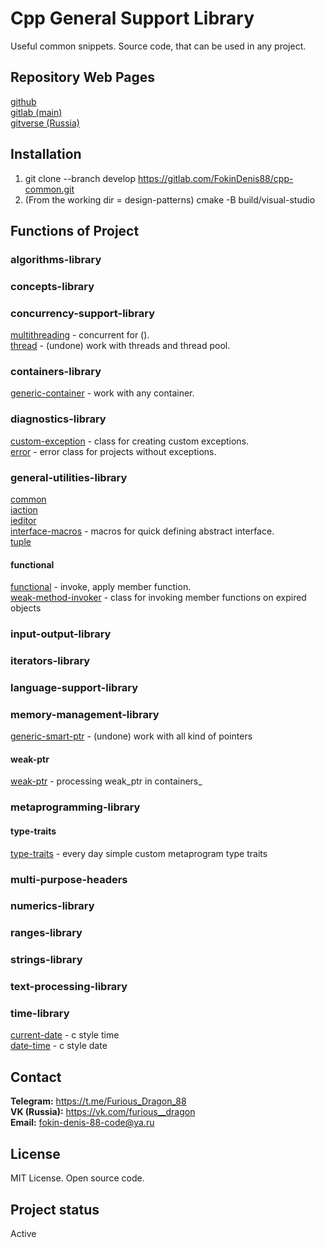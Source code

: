 ﻿# Cpp General Support Library
Useful common snippets. Source code, that can be used in any project.

## Repository Web Pages
[github](https://github.com/FokinDenis88/cpp-common)  <br>
[gitlab (main)](https://gitlab.com/FokinDenis88/cpp-common.git) <br>
[gitverse (Russia)](https://gitverse.ru/FokinDenis88/cpp-common)

## Installation
1) git clone --branch develop https://gitlab.com/FokinDenis88/cpp-common.git
2) (From the working dir = design-patterns)  cmake -B build/visual-studio

## Functions of Project
### algorithms-library

### concepts-library

### concurrency-support-library
[multithreading](/include/concurrency-support-library/multithreading.hpp) - concurrent for (). <br>
[thread](/include/concurrency-support-library/thread.hpp) - (undone) work with threads and thread pool.

### containers-library
[generic-container](/include/containers-library/generic-container.hpp) - work with any container.

### diagnostics-library
[custom-exception](/include/diagnostics-library/custom-exception.hpp) - class for creating custom exceptions. <br>
[error](/include/diagnostics-library/error.hpp) - error class for projects without exceptions.

### general-utilities-library
[common](/include/general-utilities-library/common.hpp) <br>
[iaction](/include/general-utilities-library/iaction.hpp) <br>
[ieditor](/include/general-utilities-library/ieditor.hpp) <br>
[interface-macros](/include/general-utilities-library/interface-macros.hpp) - macros for quick defining abstract interface. <br>
[tuple](/include/general-utilities-library/tuple.hpp)
#### functional
[functional](/include/general-utilities-library/functional/functional.hpp) - invoke, apply member function. <br>
[weak-method-invoker](/include/general-utilities-library/functional/weak-method-invoker.hpp) - class for invoking member functions on expired objects

### input-output-library

### iterators-library

### language-support-library

### memory-management-library
[generic-smart-ptr](/include/memory-management-library/generic-smart-ptr.hpp) - (undone) work with all kind of pointers
#### weak-ptr
[weak-ptr](/include/memory-management-library/weak-ptr/weak-ptr.hpp) - processing weak_ptr in containers_

### metaprogramming-library
#### type-traits
[type-traits](/include/metaprogramming-library/type-traits/type-traits.hpp) - every day simple custom metaprogram type traits 

### multi-purpose-headers

### numerics-library

### ranges-library

### strings-library

### text-processing-library

### time-library
[current-date](/include/time-library/current-date.hpp) - c style time <br>
[date-time](/include/time-library/date-time.hpp) - c style date


## Contact
**Telegram:** https://t.me/Furious_Dragon_88 <br>
**VK (Russia):** https://vk.com/furious__dragon <br>
**Email:** fokin-denis-88-code@ya.ru

## License
MIT License. Open source code.

## Project status
Active